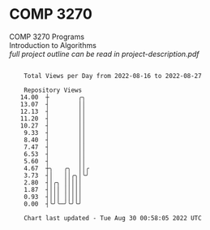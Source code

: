 # COMP 3270
COMP 3270 Programs  
Introduction to Algorithms  
*full project outline can be read in project-description.pdf*

```

    Total Views per Day from 2022-08-16 to 2022-08-27

    Repository Views
   14.00  ┼        ╭╮
   13.07  ┤        ││
   12.13  ┤        ││
   11.20  ┤        ││
   10.27  ┤        ││
    9.33  ┤        ││
    8.40  ┤        ││
    7.47  ┤        ││
    6.53  ┤        ││
    5.60  ┤        ││
    4.67  ┼╮   ╭╮  ││╭
    3.73  ┤│   ││╭╮│╰╯
    2.80  ┤│╭╮ │││││
    1.87  ┤│││ │││││
    0.93  ┤│││ │││││
    0.00  ┤╰╯╰─╯╰╯╰╯

    Chart last updated - Tue Aug 30 00:58:05 2022 UTC
    
```
